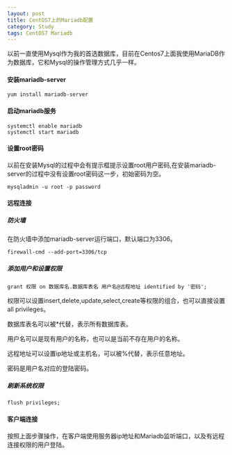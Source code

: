 ```yaml
---
layout: post
title: CentOS7上的Mariadb配置
category: Study
tags: CentOS7 Mariadb
---
```


以前一直使用Mysql作为我的首选数据库，目前在Centos7上面我使用MariaDB作为数据库，它和Mysql的操作管理方式几乎一样。

#### 安装mariadb-server

```
yum install mariadb-server
```

#### 启动mariadb服务

```
systemctl enable mariadb
systemctl start mariadb
```

#### 设置root密码

以前在安装Mysql的过程中会有提示框提示设置root用户密码,在安装mariadb-server的过程中没有设置root密码这一步，初始密码为空。

```
mysqladmin -u root -p password
```

#### 远程连接

##### 防火墙

在防火墙中添加mariadb-server运行端口，默认端口为3306。

```
firewall-cmd --add-port=3306/tcp
```

##### 添加用户和设置权限

```
grant 权限 on 数据库名.数据库表名 用户名@远程地址 identified by '密码';
```

权限可以设置insert,delete,update,select,create等权限的组合，也可以直接设置all privileges。

数据库表名可以被*代替，表示所有数据库表。

用户名可以是现有用户的名称，也可以是当前不存在用户的名称。

远程地址可以设置ip地址或主机名，可以被%代替，表示任意地址。

密码是用户名对应的登陆密码。

##### 刷新系统权限

```
flush privileges;
```

#### 客户端连接

按照上面步骤操作，在客户端使用服务器ip地址和Mariadb监听端口，以及有远程连接权限的用户登陆。
